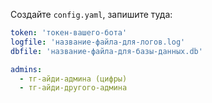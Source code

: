 Создайте `config.yaml`, запишите туда:
```yaml
token: 'токен-вашего-бота'
logfile: 'название-файла-для-логов.log'
dbfile: 'название-файла-для-базы-данных.db'

admins:
  - тг-айди-админа (цифры)
  - тг-айди-другого-админа
```
